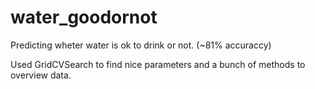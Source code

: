 # water_goodornot
Predicting wheter water is ok to drink or not. (~81% accuraccy)

Used GridCVSearch to find nice parameters and a bunch of methods to overview data.
